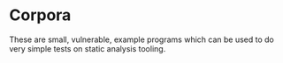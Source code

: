 # Corpora

These are small, vulnerable, example programs which can be used to do very
simple tests on static analysis tooling.